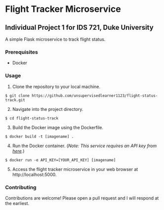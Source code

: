 # Flight Tracker Microservice
## Individual Project 1 for IDS 721, Duke University

A simple Flask microservice to track flight status.

### Prerequisites
* Docker

### Usage
1. Clone the repository to your local machine.

```
$ git clone https://github.com/unsupervisedlearner1123/flight-status-track.git
```

2. Navigate into the project directory.

```
$ cd flight-status-track
```

3. Build the Docker image using the Dockerfile.

```
$ docker build -t [imagename] .
```

4. Run the Docker container. (_Note: This service requires an API key from [here](https://www.goflightlabs.com/)._)

```
$ docker run -e API_KEY=[YOUR_API_KEY] [imagename]
```

5. Access the flight tracker microservice in your web browser at http://localhost:5000.

### Contributing

Contributions are welcome! Please open a pull request and I will respond at the earliest.



